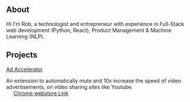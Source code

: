 

## About
Hi I'm Rob, a technologist and entrepreneur with experience in Full-Stack web development (Python, React), Product Management & Machine Learning (NLP).

## Projects

[Ad Accelerator](https://github.com/rkk3/ad-accelerator)
	
 An extension to automatically mute and 10x increase the speed of video advertisements, on video sharing sites like Youtube.  
&nbsp;&nbsp;&nbsp;&nbsp; [Chrome webstore Link](https://chromewebstore.google.com/detail/gpboiedfklodfhngobidfjecdpmccehg)

<!--
**rkk3/rkk3** is a ✨ _special_ ✨ repository because its `README.md` (this file) appears on your GitHub profile.

Here are some ideas to get you started:

- 🔭 I’m currently working on ...
- 🌱 I’m currently learning ...
- 👯 I’m looking to collaborate on ...
- 🤔 I’m looking for help with ...
- 💬 Ask me about ...
- 📫 How to reach me: ...
- 😄 Pronouns: ...
- ⚡ Fun fact: ...
-->
